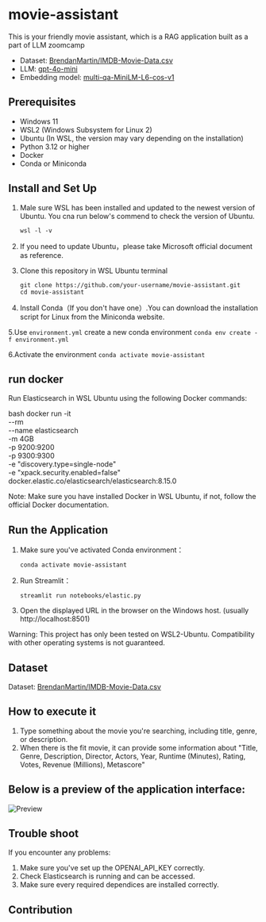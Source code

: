 # movie-assistant
This is your friendly movie assistant, which is a RAG application built as a part of LLM zoomcamp


- Dataset: [BrendanMartin/IMDB-Movie-Data.csv](https://github.com/LearnDataSci/articles/blob/master/Python%20Pandas%20Tutorial%20A%20Complete%20Introduction%20for%20Beginners/IMDB-Movie-Data.csv)
- LLM: [gpt-4o-mini](https://platform.openai.com/docs/models/gpt-4o-mini)
- Embedding model: [multi-qa-MiniLM-L6-cos-v1](https://huggingface.co/sentence-transformers/multi-qa-MiniLM-L6-cos-v1)

## Prerequisites
- Windows 11
- WSL2 (Windows Subsystem for Linux 2)
- Ubuntu (In WSL, the version may vary depending on the installation)
- Python 3.12 or higher
- Docker
- Conda or Miniconda

## Install and Set Up

1. Male sure WSL has been installed and updated to the newest version of Ubuntu. You cna run below's commend to check the version of Ubuntu.
   ```
   wsl -l -v
   ```

2. If you need to update Ubuntu，please take Microsoft official document as reference.

3. Clone this repository in WSL Ubuntu terminal
    ```
    git clone https://github.com/your-username/movie-assistant.git
    cd movie-assistant
    ```

4. Install Conda（If you don't have one）.You can download the installation script for Linux from the Miniconda website.


5.Use `environment.yml` create a new conda environment
    ```
    conda env create -f environment.yml
    ```

6.Activate the environment
    ```
    conda activate movie-assistant
    ```

## run docker
Run Elasticsearch in WSL Ubuntu using the following Docker commands:

bash
docker run -it \
    --rm \
    --name elasticsearch \
    -m 4GB \
    -p 9200:9200 \
    -p 9300:9300 \
    -e "discovery.type=single-node" \
    -e "xpack.security.enabled=false" \
    docker.elastic.co/elasticsearch/elasticsearch:8.15.0

Note: Make sure you have installed Docker in WSL Ubuntu, if not, follow the official Docker documentation.

## Run the Application

1. Make sure you've activated Conda environment：
   ```
   conda activate movie-assistant
   ```

2. Run Streamlit：
   ```
   streamlit run notebooks/elastic.py
   ```

3. Open the displayed URL in the browser on the Windows host. (usually http://localhost:8501)

Warning: This project has only been tested on WSL2-Ubuntu. Compatibility with other operating systems is not guaranteed.

## Dataset

Dataset: [BrendanMartin/IMDB-Movie-Data.csv](https://github.com/LearnDataSci/articles/blob/master/Python%20Pandas%20Tutorial%20A%20Complete%20Introduction%20for%20Beginners/IMDB-Movie-Data.csv)

## How to execute it
1. Type something about the movie you're searching, including title, genre, or description.
2. When there is the fit movie, it can provide some information about "Title, Genre, Description, Director, Actors, Year, Runtime (Minutes), Rating, Votes, Revenue (Millions), Metascore"

## Below is a preview of the application interface:
![Preview](.Preview.png)


## Trouble shoot
If you encounter any problems:
1. Make sure you've set up the OPENAI_API_KEY correctly.
2. Check Elasticsearch is running and can be accessed.
3. Make sure every required dependices are installed correctly.

## Contribution





